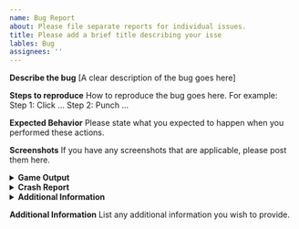 ```yaml
---
name: Bug Report
about: Please file separate reports for individual issues.
title: Please add a brief title describing your isse
lables: Bug
assignees: ''
---
```


**Describe the bug**
[A clear description of the bug goes here]

**Steps to reproduce**
How to reproduce the bug goes here. 
For example:
Step 1: Click ...
Step 2: Punch ...

**Expected Behavior**
Please state what you expected to happen when you performed these actions.

**Screenshots**
If you have any screenshots that are applicable, please post them here.

<details>
  <summary><strong>Game Output</strong></summary>
<!--Paste your game output between the ``` marks-->

```

```
</details>

<details>
  <summary><strong>Crash Report</strong></summary>
<!--Paste your crash report between the ``` marks-->

```

```
</details>

<details>
  <summary><strong>Additional Information</strong></summary>
<!--Fill out the section as best as you can-->
- Launcher bug [Y/N]: <!--Was the bug with the launcher or not?-->
- Modpack: <!--e.g. Crazy Craft 4, Scramble Craft-->
- Additional mods: <!--Did you add any additional mods to the pack?-->
- Operating system: <!--What operating system do you run? e.g. Windows 10, macOS, etc.-->

</details>

**Additional Information**
List any additional information you wish to provide.
